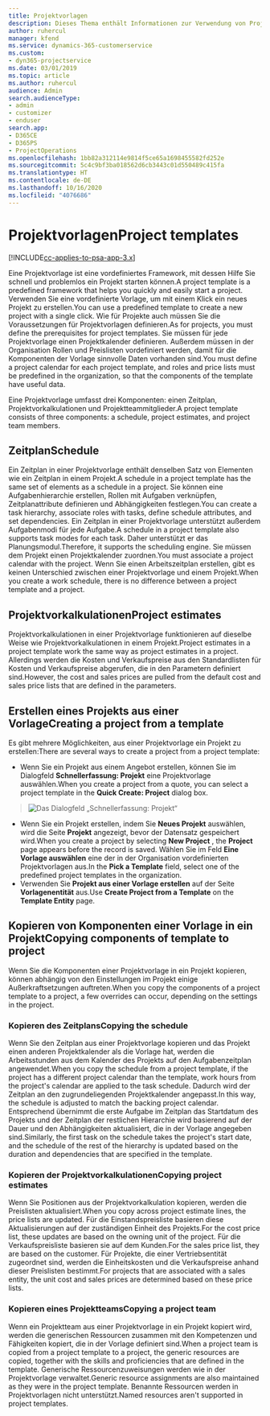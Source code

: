 ```yaml
---
title: Projektvorlagen
description: Dieses Thema enthält Informationen zur Verwendung von Projektvorlagen für die schnelle Projekteinrichtung.
author: ruhercul
manager: kfend
ms.service: dynamics-365-customerservice
ms.custom:
- dyn365-projectservice
ms.date: 03/01/2019
ms.topic: article
ms.author: ruhercul
audience: Admin
search.audienceType:
- admin
- customizer
- enduser
search.app:
- D365CE
- D365PS
- ProjectOperations
ms.openlocfilehash: 1bb82a312114e9814f5ce65a1698455582fd252e
ms.sourcegitcommit: 5c4c9bf3ba018562d6cb3443c01d550489c415fa
ms.translationtype: HT
ms.contentlocale: de-DE
ms.lasthandoff: 10/16/2020
ms.locfileid: "4076686"
---
```

# <a name="project-templates"></a><span data-ttu-id="01229-103">Projektvorlagen</span><span class="sxs-lookup"><span data-stu-id="01229-103">Project templates</span></span> 

[!INCLUDE[cc-applies-to-psa-app-3.x](../includes/cc-applies-to-psa-app-3x.md)]

<span data-ttu-id="01229-104">Eine Projektvorlage ist eine vordefiniertes Framework, mit dessen Hilfe Sie schnell und problemlos ein Projekt starten können.</span><span class="sxs-lookup"><span data-stu-id="01229-104">A project template is a predefined framework that helps you quickly and easily start a project.</span></span> <span data-ttu-id="01229-105">Verwenden Sie eine vordefinierte Vorlage, um mit einem Klick ein neues Projekt zu erstellen.</span><span class="sxs-lookup"><span data-stu-id="01229-105">You can use a predefined template to create a new project with a single click.</span></span> <span data-ttu-id="01229-106">Wie für Projekte auch müssen Sie die Voraussetzungen für Projektvorlagen definieren.</span><span class="sxs-lookup"><span data-stu-id="01229-106">As for projects, you must define the prerequisites for project templates.</span></span> <span data-ttu-id="01229-107">Sie müssen für jede Projektvorlage einen Projektkalender definieren. Außerdem müssen in der Organisation Rollen und Preislisten vordefiniert werden, damit für die Komponenten der Vorlage sinnvolle Daten vorhanden sind.</span><span class="sxs-lookup"><span data-stu-id="01229-107">You must define a project calendar for each project template, and roles and price lists must be predefined in the organization, so that the components of the template have useful data.</span></span>

<span data-ttu-id="01229-108">Eine Projektvorlage umfasst drei Komponenten: einen Zeitplan, Projektvorkalkulationen und Projektteammitglieder.</span><span class="sxs-lookup"><span data-stu-id="01229-108">A project template consists of three components: a schedule, project estimates, and project team members.</span></span>

## <a name="schedule"></a><span data-ttu-id="01229-109">Zeitplan</span><span class="sxs-lookup"><span data-stu-id="01229-109">Schedule</span></span>

<span data-ttu-id="01229-110">Ein Zeitplan in einer Projektvorlage enthält denselben Satz von Elementen wie ein Zeitplan in einem Projekt.</span><span class="sxs-lookup"><span data-stu-id="01229-110">A schedule in a project template has the same set of elements as a schedule in a project.</span></span> <span data-ttu-id="01229-111">Sie können eine Aufgabenhierarchie erstellen, Rollen mit Aufgaben verknüpfen, Zeitplanattribute definieren und Abhängigkeiten festlegen.</span><span class="sxs-lookup"><span data-stu-id="01229-111">You can create a task hierarchy, associate roles with tasks, define schedule attributes, and set dependencies.</span></span> <span data-ttu-id="01229-112">Ein Zeitplan in einer Projektvorlage unterstützt außerdem Aufgabenmodi für jede Aufgabe.</span><span class="sxs-lookup"><span data-stu-id="01229-112">A schedule in a project template also supports task modes for each task.</span></span> <span data-ttu-id="01229-113">Daher unterstützt er das Planungsmodul.</span><span class="sxs-lookup"><span data-stu-id="01229-113">Therefore, it supports the scheduling engine.</span></span> <span data-ttu-id="01229-114">Sie müssen dem Projekt einen Projektkalender zuordnen.</span><span class="sxs-lookup"><span data-stu-id="01229-114">You must associate a project calendar with the project.</span></span> <span data-ttu-id="01229-115">Wenn Sie einen Arbeitszeitplan erstellen, gibt es keinen Unterschied zwischen einer Projektvorlage und einem Projekt.</span><span class="sxs-lookup"><span data-stu-id="01229-115">When you create a work schedule, there is no difference between a project template and a project.</span></span>

## <a name="project-estimates"></a><span data-ttu-id="01229-116">Projektvorkalkulationen</span><span class="sxs-lookup"><span data-stu-id="01229-116">Project estimates</span></span>

<span data-ttu-id="01229-117">Projektvorkalkulationen in einer Projektvorlage funktionieren auf dieselbe Weise wie Projektvorkalkulationen in einem Projekt.</span><span class="sxs-lookup"><span data-stu-id="01229-117">Project estimates in a project template work the same way as project estimates in a project.</span></span> <span data-ttu-id="01229-118">Allerdings werden die Kosten und Verkaufspreise aus den Standardlisten für Kosten und Verkaufspreise abgerufen, die in den Parametern definiert sind.</span><span class="sxs-lookup"><span data-stu-id="01229-118">However, the cost and sales prices are pulled from the default cost and sales price lists that are defined in the parameters.</span></span>

## <a name="creating-a-project-from-a-template"></a><span data-ttu-id="01229-119">Erstellen eines Projekts aus einer Vorlage</span><span class="sxs-lookup"><span data-stu-id="01229-119">Creating a project from a template</span></span>
 
<span data-ttu-id="01229-120">Es gibt mehrere Möglichkeiten, aus einer Projektvorlage ein Projekt zu erstellen:</span><span class="sxs-lookup"><span data-stu-id="01229-120">There are several ways to create a project from a project template:</span></span>

- <span data-ttu-id="01229-121">Wenn Sie ein Projekt aus einem Angebot erstellen, können Sie im Dialogfeld **Schnellerfassung: Projekt** eine Projektvorlage auswählen.</span><span class="sxs-lookup"><span data-stu-id="01229-121">When you create a project from a quote, you can select a project template in the **Quick Create: Project** dialog box.</span></span>

> ![Das Dialogfeld „Schnellerfassung: Projekt“](media/project-11.png)

- <span data-ttu-id="01229-123">Wenn Sie ein Projekt erstellen, indem Sie **Neues Projekt** auswählen, wird die Seite **Projekt** angezeigt, bevor der Datensatz gespeichert wird.</span><span class="sxs-lookup"><span data-stu-id="01229-123">When you create a project by selecting **New Project** , the **Project** page appears before the record is saved.</span></span> <span data-ttu-id="01229-124">Wählen Sie im Feld **Eine Vorlage auswählen** eine der in der Organisation vordefinierten Projektvorlagen aus.</span><span class="sxs-lookup"><span data-stu-id="01229-124">In the **Pick a Template** field, select one of the predefined project templates in the organization.</span></span>
- <span data-ttu-id="01229-125">Verwenden Sie **Projekt aus einer Vorlage erstellen** auf der Seite **Vorlagenentität** aus.</span><span class="sxs-lookup"><span data-stu-id="01229-125">Use **Create Project from a Template** on the **Template Entity** page.</span></span>

## <a name="copying-components-of-template-to-project"></a><span data-ttu-id="01229-126">Kopieren von Komponenten einer Vorlage in ein Projekt</span><span class="sxs-lookup"><span data-stu-id="01229-126">Copying components of template to project</span></span>

<span data-ttu-id="01229-127">Wenn Sie die Komponenten einer Projektvorlage in ein Projekt kopieren, können abhängig von den Einstellungen im Projekt einige Außerkraftsetzungen auftreten.</span><span class="sxs-lookup"><span data-stu-id="01229-127">When you copy the components of a project template to a project, a few overrides can occur, depending on the settings in the project.</span></span>

### <a name="copying-the-schedule"></a><span data-ttu-id="01229-128">Kopieren des Zeitplans</span><span class="sxs-lookup"><span data-stu-id="01229-128">Copying the schedule</span></span>

<span data-ttu-id="01229-129">Wenn Sie den Zeitplan aus einer Projektvorlage kopieren und das Projekt einen anderen Projektkalender als die Vorlage hat, werden die Arbeitsstunden aus dem Kalender des Projekts auf den Aufgabenzeitplan angewendet.</span><span class="sxs-lookup"><span data-stu-id="01229-129">When you copy the schedule from a project template, if the project has a different project calendar than the template, work hours from the project's calendar are applied to the task schedule.</span></span> <span data-ttu-id="01229-130">Dadurch wird der Zeitplan an den zugrundeliegenden Projektkalender angepasst.</span><span class="sxs-lookup"><span data-stu-id="01229-130">In this way, the schedule is adjusted to match the backing project calendar.</span></span> <span data-ttu-id="01229-131">Entsprechend übernimmt die erste Aufgabe im Zeitplan das Startdatum des Projekts und der Zeitplan der restlichen Hierarchie wird basierend auf der Dauer und den Abhängigkeiten aktualisiert, die in der Vorlage angegeben sind.</span><span class="sxs-lookup"><span data-stu-id="01229-131">Similarly, the first task on the schedule takes the project's start date, and the schedule of the rest of the hierarchy is updated based on the duration and dependencies that are specified in the template.</span></span> 

### <a name="copying-project-estimates"></a><span data-ttu-id="01229-132">Kopieren der Projektvorkalkulationen</span><span class="sxs-lookup"><span data-stu-id="01229-132">Copying project estimates</span></span> 

<span data-ttu-id="01229-133">Wenn Sie Positionen aus der Projektvorkalkulation kopieren, werden die Preislisten aktualisiert.</span><span class="sxs-lookup"><span data-stu-id="01229-133">When you copy across project estimate lines, the price lists are updated.</span></span> <span data-ttu-id="01229-134">Für die Einstandspreisliste basieren diese Aktualisierungen auf der zuständigen Einheit des Projekts.</span><span class="sxs-lookup"><span data-stu-id="01229-134">For the cost price list, these updates are based on the owning unit of the project.</span></span> <span data-ttu-id="01229-135">Für die Verkaufspreisliste basieren sie auf dem Kunden.</span><span class="sxs-lookup"><span data-stu-id="01229-135">For the sales price list, they are based on the customer.</span></span> <span data-ttu-id="01229-136">Für Projekte, die einer Vertriebsentität zugeordnet sind, werden die Einheitskosten und die Verkaufspreise anhand dieser Preislisten bestimmt.</span><span class="sxs-lookup"><span data-stu-id="01229-136">For projects that are associated with a sales entity, the unit cost and sales prices are determined based on these price lists.</span></span>

### <a name="copying-a-project-team"></a><span data-ttu-id="01229-137">Kopieren eines Projektteams</span><span class="sxs-lookup"><span data-stu-id="01229-137">Copying a project team</span></span>

<span data-ttu-id="01229-138">Wenn ein Projektteam aus einer Projektvorlage in ein Projekt kopiert wird, werden die generischen Ressourcen zusammen mit den Kompetenzen und Fähigkeiten kopiert, die in der Vorlage definiert sind.</span><span class="sxs-lookup"><span data-stu-id="01229-138">When a project team is copied from a project template to a project, the generic resources are copied, together with the skills and proficiencies that are defined in the template.</span></span> <span data-ttu-id="01229-139">Generische Ressourcenzuweisungen werden wie in der Projektvorlage verwaltet.</span><span class="sxs-lookup"><span data-stu-id="01229-139">Generic resource assignments are also maintained as they were in the project template.</span></span> <span data-ttu-id="01229-140">Benannte Ressourcen werden in Projektvorlagen nicht unterstützt.</span><span class="sxs-lookup"><span data-stu-id="01229-140">Named resources aren't supported in project templates.</span></span>
